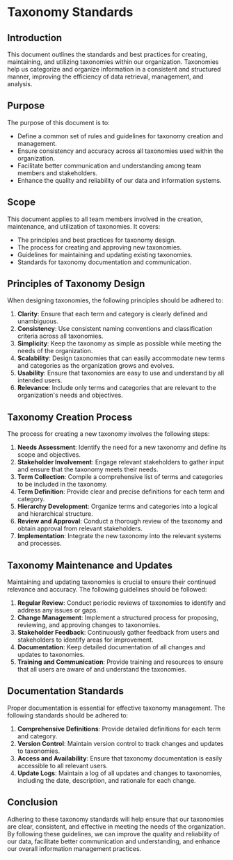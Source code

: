 # Taxonomy Standards

## Introduction
This document outlines the standards and best practices for creating, maintaining, and utilizing taxonomies within our organization. Taxonomies help us categorize and organize information in a consistent and structured manner, improving the efficiency of data retrieval, management, and analysis.

## Purpose
The purpose of this document is to:
- Define a common set of rules and guidelines for taxonomy creation and management.
- Ensure consistency and accuracy across all taxonomies used within the organization.
- Facilitate better communication and understanding among team members and stakeholders.
- Enhance the quality and reliability of our data and information systems.

## Scope
This document applies to all team members involved in the creation, maintenance, and utilization of taxonomies. It covers:
- The principles and best practices for taxonomy design.
- The process for creating and approving new taxonomies.
- Guidelines for maintaining and updating existing taxonomies.
- Standards for taxonomy documentation and communication.

## Principles of Taxonomy Design
When designing taxonomies, the following principles should be adhered to:

1. **Clarity**: Ensure that each term and category is clearly defined and unambiguous.
2. **Consistency**: Use consistent naming conventions and classification criteria across all taxonomies.
3. **Simplicity**: Keep the taxonomy as simple as possible while meeting the needs of the organization.
4. **Scalability**: Design taxonomies that can easily accommodate new terms and categories as the organization grows and evolves.
5. **Usability**: Ensure that taxonomies are easy to use and understand by all intended users.
6. **Relevance**: Include only terms and categories that are relevant to the organization's needs and objectives.

## Taxonomy Creation Process
The process for creating a new taxonomy involves the following steps:

1. **Needs Assessment**: Identify the need for a new taxonomy and define its scope and objectives.
2. **Stakeholder Involvement**: Engage relevant stakeholders to gather input and ensure that the taxonomy meets their needs.
3. **Term Collection**: Compile a comprehensive list of terms and categories to be included in the taxonomy.
4. **Term Definition**: Provide clear and precise definitions for each term and category.
5. **Hierarchy Development**: Organize terms and categories into a logical and hierarchical structure.
6. **Review and Approval**: Conduct a thorough review of the taxonomy and obtain approval from relevant stakeholders.
7. **Implementation**: Integrate the new taxonomy into the relevant systems and processes.

## Taxonomy Maintenance and Updates
Maintaining and updating taxonomies is crucial to ensure their continued relevance and accuracy. The following guidelines should be followed:

1. **Regular Review**: Conduct periodic reviews of taxonomies to identify and address any issues or gaps.
2. **Change Management**: Implement a structured process for proposing, reviewing, and approving changes to taxonomies.
3. **Stakeholder Feedback**: Continuously gather feedback from users and stakeholders to identify areas for improvement.
4. **Documentation**: Keep detailed documentation of all changes and updates to taxonomies.
5. **Training and Communication**: Provide training and resources to ensure that all users are aware of and understand the taxonomies.

## Documentation Standards
Proper documentation is essential for effective taxonomy management. The following standards should be adhered to:

1. **Comprehensive Definitions**: Provide detailed definitions for each term and category.
2. **Version Control**: Maintain version control to track changes and updates to taxonomies.
3. **Access and Availability**: Ensure that taxonomy documentation is easily accessible to all relevant users.
4. **Update Logs**: Maintain a log of all updates and changes to taxonomies, including the date, description, and rationale for each change.

## Conclusion
Adhering to these taxonomy standards will help ensure that our taxonomies are clear, consistent, and effective in meeting the needs of the organization. By following these guidelines, we can improve the quality and reliability of our data, facilitate better communication and understanding, and enhance our overall information management practices.

